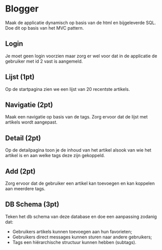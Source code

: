 # Blogger

Maak de applicatie dynamisch op basis van de html en bijgeleverde SQL. Doe dit op basis van het MVC pattern.

## Login
Je moet geen login voorzien maar zorg er wel voor dat in de applicatie de gebruiker met id 2 vast is aangemeld. 

## Lijst (1pt)
Op de startpagina zien we een lijst van 20 recentste artikels.

## Navigatie (2pt)
Maak een navigatie op basis van de tags. Zorg ervoor dat de lijst met artikels wordt aangepast.

## Detail (2pt)
Op de detailpagina toon je de inhoud van het artikel alsook van wie het artikel is en aan welke tags deze zijn gekoppeld.

## Add (2pt)
Zorg ervoor dat de gebruiker een artikel kan toevoegen en kan koppelen aan meerdere tags.

## DB Schema (3pt)
Teken het db schema van deze database en doe een aanpassing zodanig dat:
- Gebruikers artikels kunnen toevoegen aan hun favorieten;
- Gebruikers direct messages kunnen sturen naar andere gebruikers;
- Tags een hiërarchische structuur kunnen hebben (subtags).

